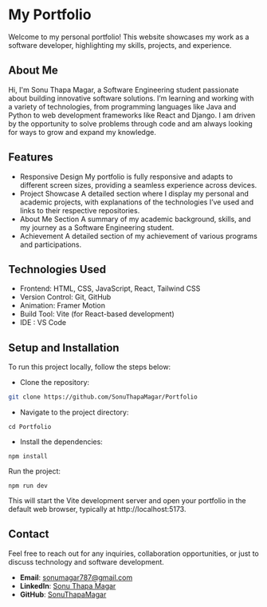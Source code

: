 # My Portfolio

Welcome to my personal portfolio! This website showcases my work as a software developer, highlighting my skills, projects, and experience.

## About Me
Hi, I'm Sonu Thapa Magar, a Software Engineering student passionate about building innovative software solutions. I’m learning and working with a variety of technologies, from programming languages like Java and Python to web development frameworks like React and Django. I am driven by the opportunity to solve problems through code and am always looking for ways to grow and expand my knowledge.

## Features
- Responsive Design
My portfolio is fully responsive and adapts to different screen sizes, providing a seamless experience across devices.
- Project Showcase
A detailed section where I display my personal and academic projects, with explanations of the technologies I’ve used and links to their respective repositories.
- About Me Section
A summary of my academic background, skills, and my journey as a Software Engineering student.
- Achievement
A detailed section of my achievement of various programs and participations.

## Technologies Used
- Frontend: HTML, CSS, JavaScript, React, Tailwind CSS
- Version Control: Git, GitHub
- Animation: Framer Motion
- Build Tool: Vite (for React-based development)
- IDE : VS Code


## Setup and Installation
To run this project locally, follow the steps below:

- Clone the repository:

```bash
git clone https://github.com/SonuThapaMagar/Portfolio
```

- Navigate to the project directory:
```
cd Portfolio
```
- Install the dependencies:
```
npm install
```
Run the project:
```
npm run dev
```
This will start the Vite development server and open your portfolio in the default web browser, typically at http://localhost:5173.


## Contact

Feel free to reach out for any inquiries, collaboration opportunities, or just to discuss technology and software development.

- **Email**: [sonumagar787@gmail.com](mailto:sonumagar787@gmail.com)
- **LinkedIn**: [Sonu Thapa Magar](https://www.linkedin.com/in/sonu-thapa-magar-b281b8275/)
- **GitHub**: [SonuThapaMagar](https://github.com/SonuThapaMagar)
